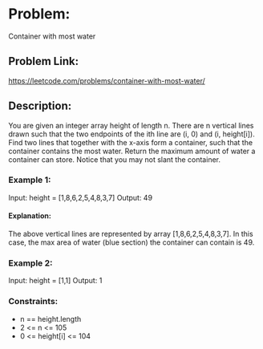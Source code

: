 # Problem:
Container with most water

## Problem Link:
https://leetcode.com/problems/container-with-most-water/

## Description:
You are given an integer array height of length n. There are n vertical lines drawn such that the two endpoints of the ith line are (i, 0) and (i, height[i]).
Find two lines that together with the x-axis form a container, such that the container contains the most water.
Return the maximum amount of water a container can store.
Notice that you may not slant the container.

### Example 1:

Input: height = [1,8,6,2,5,4,8,3,7]
Output: 49
#### Explanation: 
The above vertical lines are represented by array [1,8,6,2,5,4,8,3,7]. In this case, the max area of water (blue section) the container can contain is 49.

### Example 2:

Input: height = [1,1]
Output: 1

### Constraints:

- n == height.length
- 2 <= n <= 105
- 0 <= height[i] <= 104